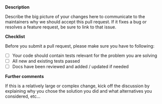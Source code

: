 **Description**

Describe the big picture of your changes here to communicate to the maintainers why we should accept this pull request. If it fixes a bug or resolves a feature request, be sure to link to that issue.

**Checklist**

Before you submit a pull request, please make sure you have to following:

- [ ] Your code should contain tests relevant for the problem you are solving
- [ ] All new and existing tests passed
- [ ] Docs have been reviewed and added / updated if needed

**Further comments**

If this is a relatively large or complex change, kick off the discussion by explaining why you chose the solution you did and what alternatives you considered, etc...

